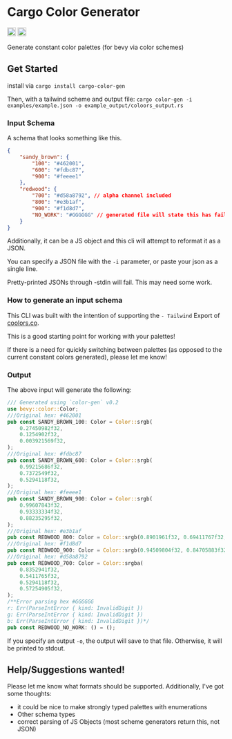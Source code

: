 # Cargo Color Generator
[<img alt="github" src="https://img.shields.io/badge/github-dsgallups/color-gen?style=for-the-badge&labelColor=555555&logo=github" height="20">](https://github.com/dsgallups/color-gen)
[<img alt="crates.io" src="https://img.shields.io/crates/v/cargo-color-gen.svg?style=for-the-badge&color=fc8d62&logo=rust" height="20">](https://crates.io/crates/cargo-color-gen)

Generate constant color palettes (for bevy via color schemes)

## Get Started
install via `cargo install cargo-color-gen`

Then, with a tailwind scheme and output file:
`cargo color-gen -i examples/example.json -o example_output/coloors_output.rs`

### Input Schema
A schema that looks something like this.
```json
{
    "sandy_brown": {
        "100": "#462001",
        "600": "#fdbc87",
        "900": "#feeee1"
    },
    "redwood": {
        "700": "#d58a8792", // alpha channel included
        "800": "#e3b1af",
        "900": "#f1d8d7",
        "NO_WORK": "#GGGGGG" // generated file will state this has failed
    }
}
```
Additionally, it can be a JS object and this cli will attempt to reformat it as a JSON.

You can specify a JSON file with the `-i` parameter, or paste your json as a single line.

Pretty-printed JSONs through -stdin will fail. This may need some work.

### How to generate an input schema
This CLI was built with the intention of supporting the `- Tailwind` Export of [coolors.co](https://coolors.co/generate).

This is a good starting point for working with your palettes!

If there is a need for quickly switching between palettes (as opposed to the current constant colors generated), please let me know!

### Output

The above input will generate the following:

```rust
/// Generated using `color-gen` v0.2
use bevy::color::Color;
///Original hex: #462001
pub const SANDY_BROWN_100: Color = Color::srgb(
    0.27450982f32,
    0.1254902f32,
    0.003921569f32,
);
///Original hex: #fdbc87
pub const SANDY_BROWN_600: Color = Color::srgb(
    0.99215686f32,
    0.7372549f32,
    0.5294118f32,
);
///Original hex: #feeee1
pub const SANDY_BROWN_900: Color = Color::srgb(
    0.99607843f32,
    0.93333334f32,
    0.88235295f32,
);
///Original hex: #e3b1af
pub const REDWOOD_800: Color = Color::srgb(0.8901961f32, 0.69411767f32, 0.6862745f32);
///Original hex: #f1d8d7
pub const REDWOOD_900: Color = Color::srgb(0.94509804f32, 0.84705883f32, 0.84313726f32);
///Original hex: #d58a8792
pub const REDWOOD_700: Color = Color::srgba(
    0.8352941f32,
    0.5411765f32,
    0.5294118f32,
    0.57254905f32,
);
/**Error parsing hex #GGGGGG
r: Err(ParseIntError { kind: InvalidDigit })
g: Err(ParseIntError { kind: InvalidDigit })
b: Err(ParseIntError { kind: InvalidDigit })*/
pub const REDWOOD_NO_WORK: () = ();
```

If you specify an output `-o`, the output will save to that file. Otherwise, it will be printed to stdout.

## Help/Suggestions wanted!

Please let me know what formats should be supported. Additionally, I've got some thoughts:

- it could be nice to make strongly typed palettes with enumerations
- Other schema types
- correct parsing of JS Objects (most scheme generators return this, not JSON)
